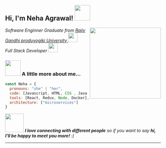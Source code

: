 
<h2> Hi, I'm Neha Agrawal! <img src="https://media.giphy.com/media/cmxoQSPSRe0LYaMKjo/giphy.gif" width="50"></h2>
<img align='right' src="https://media.giphy.com/media/ieyl9zmCjO4b4t6qoY/giphy.gif" width="230">
<p><em>Software Enginner Graduate from  <a href="http://www.unb.br"> Rajiv Gandhi produyogiki University
</a><img src="https://media.giphy.com/media/fYSnHlufseco8Fh93Z/giphy.gif" width="30">
</br>Full Stack Developer <a href="https://www.thoughtworks.com"></a>
<img src="https://media.giphy.com/media/WUlplcMpOCEmTGBtBW/giphy.gif" width="30"> 
</em></p>



### <img src="https://media.giphy.com/media/VgCDAzcKvsR6OM0uWg/giphy.gif" width="50"> A little more about me...  

```javascript
const Neha = {
  pronouns: "she" | "her",
  code: [Javascript, HTML, CSS , Java , C , C++ ],
  tools: [React, Redux, Node, Docker],
  architecture: ["microservices"]
}
```

<img src="https://media.giphy.com/media/LnQjpWaON8nhr21vNW/giphy.gif" width="60"> <em><b>I love connecting with different people</b> so if you want to say <b>hi, I'll be happy to meet you more!</b> :)</em>

---